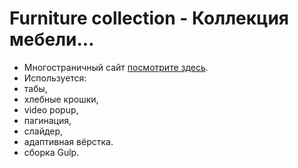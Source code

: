 # Furniture collection - Коллекция мебели...
 
- Многостраничный сайт [посмотрите здесь](https://evgeniymurygin.github.io/Furniture-collection/).
- Используется:
- табы,
- хлебные крошки,
- video popup,
- пагинация,
- слайдер,
- адаптивная вёрстка.
- сборка Gulp.

